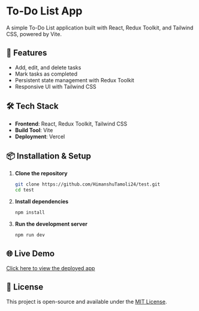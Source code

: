 # To-Do List App

A simple To-Do List application built with React, Redux Toolkit, and Tailwind CSS, powered by Vite.

## 🚀 Features
- Add, edit, and delete tasks
- Mark tasks as completed
- Persistent state management with Redux Toolkit
- Responsive UI with Tailwind CSS

## 🛠 Tech Stack
- **Frontend**: React, Redux Toolkit, Tailwind CSS
- **Build Tool**: Vite
- **Deployment**: Vercel

## 📦 Installation & Setup

1. **Clone the repository**
   ```sh
   git clone https://github.com/HimanshuTamoli24/test.git
   cd test
   ```

2. **Install dependencies**
   ```sh
   npm install
   ```

3. **Run the development server**
   ```sh
   npm run dev
   ```

## 🌐 Live Demo
[Click here to view the deployed app](https://rtk-red.vercel.app/)

## 📜 License
This project is open-source and available under the [MIT License](LICENSE).

